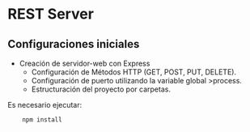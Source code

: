 # REST Server

## Configuraciones iniciales

* Creación de servidor-web con Express
    - Configuración de Métodos HTTP (GET, POST, PUT, DELETE).
    - Configuración de puerto utilizando la variable global >process.
    - Estructuración del proyecto por carpetas.


Es necesario ejecutar:
```
    npm install 
```